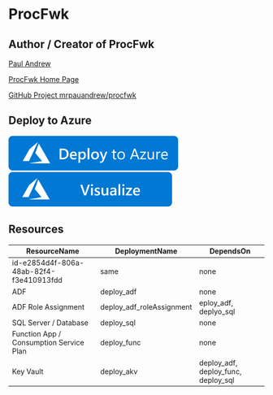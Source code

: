 # ProcFwk

## Author / Creator of ProcFwk
[Paul Andrew](https://github.com/mrpaulandrew)

[ProcFwk Home Page](https://mrpaulandrew.github.io/procfwk/)

[GitHub Project mrpauandrew/procfwk](https://github.com/mrpaulandrew/procfwk)

## Deploy to Azure
[![Deploy To Azure](https://raw.githubusercontent.com/Azure/azure-quickstart-templates/master/1-CONTRIBUTION-GUIDE/images/deploytoazure.svg?sanitize=true)](https://portal.azure.com/#create/Microsoft.Template/uri/https%3A%2F%2Fraw.githubusercontent.com%2Foh22is%2FProcFwk%2Fmain%2FmainTemplate.json)  [![Visualize](https://raw.githubusercontent.com/Azure/azure-quickstart-templates/master/1-CONTRIBUTION-GUIDE/images/visualizebutton.svg?sanitize=true)](https://armviz.io/#/?load=https%3A%2F%2Fraw.githubusercontent.com%2Foh22is%2FProcFwk%2Fmain%2FmainTemplate.json)

## Resources
| ResourceName                            | DeploymentName | DependsOn |
|-----------------------------------------|----------------|-----------|
| id-e2854d4f-806a-48ab-82f4-f3e410913fdd | same            | none      |  
| ADF                                     | deploy_adf      | none      |  
| ADF Role Assignment                     | deploy_adf_roleAssignment| eploy_adf, deplyo_sql |   
| SQL Server / Database                   | deploy_sql      | none      |
| Function App / Consumption Service Plan | deploy_func     | none      |
| Key Vault                               | deploy_akv      | deploy_adf, deploy_func, deploy_sql|
